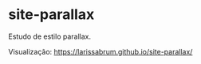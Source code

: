 # site-parallax
Estudo de estilo parallax.

Visualização: https://larissabrum.github.io/site-parallax/
